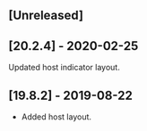## [Unreleased]


## [20.2.4] - 2020-02-25
Updated host indicator layout.

## [19.8.2] - 2019-08-22
- Added host layout.
